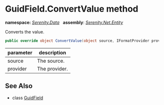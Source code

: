 # GuidField.ConvertValue method
**namespace:** *[Serenity.Data](../../README.md#serenity.data-namespace)*   **assembly**: *[Serenity.Net.Entity](../../README.md)*

Converts the value.

```csharp
public override object ConvertValue(object source, IFormatProvider provider)
```

| parameter | description |
| --- | --- |
| source | The source. |
| provider | The provider. |

## See Also

* class [GuidField](../GuidField.md)
